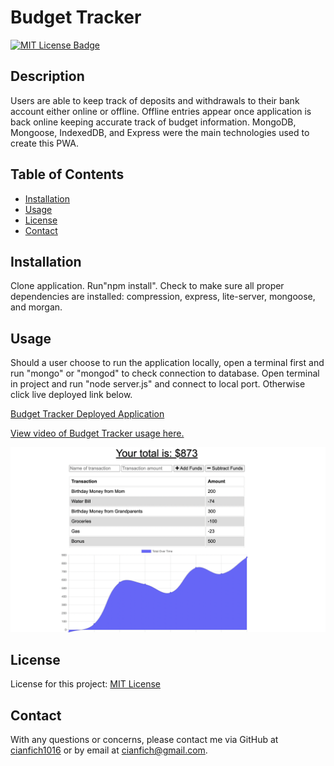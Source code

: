 # Budget Tracker

  [![MIT License Badge](https://img.shields.io/badge/License-MIT_License-blue)](https://img.shields.io/badge/License-MIT_License-blue)

  ## Description
  Users are able to keep track of deposits and withdrawals to their bank account either online or offline. Offline entries appear once application is back online keeping accurate track of budget information. MongoDB, Mongoose, IndexedDB, and Express were the main technologies used to create this PWA.

  ## Table of Contents
  * [Installation](#installation)
  * [Usage](#usage)
  * [License](#license)
  * [Contact](#contact)

  ## Installation
  Clone application. Run"npm install". Check to make sure all proper dependencies are installed: compression, express, lite-server, mongoose, and morgan.

  ## Usage
  Should a user choose to run the application locally, open a terminal first and run "mongo" or "mongod" to check connection to database. Open terminal in project and run "node server.js" and connect to local port. Otherwise click live deployed link below.

  [Budget Tracker Deployed Application](https://budget-tracker-1016.herokuapp.com/)

  [View video of Budget Tracker usage here.](https://watch.screencastify.com/v/ye2NoH0CUMkmJWqZ0W8a)

  ![Budget Tracker home page.](./public/images/Budget.png)


  ## License
  License for this project: [MIT License](https://choosealicense.com/licenses/mit/)

  ## Contact
  With any questions or concerns, please contact me via GitHub at [cianfich1016](https://github.com/cianfich1016) or by email at cianfich@gmail.com.
